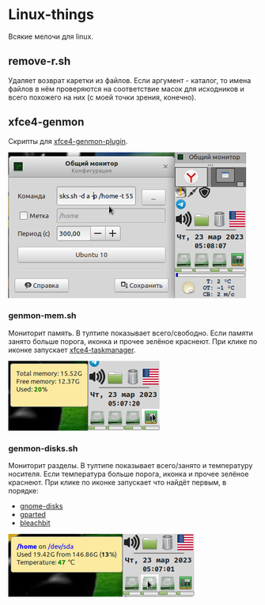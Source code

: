 # Linux-things

Всякие мелочи для linux.

## remove-r.sh

Удаляет возврат каретки из файлов. Если аргумент - каталог, то имена файлов в нём проверяются на соответствие масок для исходников и всего похожего на них (с моей точки зрения, конечно).

## xfce4-genmon

Скрипты для [xfce4-genmon-plugin](https://docs.xfce.org/panel-plugins/xfce4-genmon-plugin/start).

![](demo/genmon.png) 

### genmon-mem.sh

Мониторит память. В тултипе показывает всего/свободно. Если памяти занято больше порога, иконка и прочее зелёное краснеют. При клике по иконке запускает [xfce4-taskmanager](https://docs.xfce.org/apps/xfce4-taskmanager/start).

![](demo/genmon-mem.png) 

### genmon-disks.sh

Мониторит разделы. В тултипе показывает всего/занято и температуру носителя. Если температура больше порога, иконка и прочее зелёное краснеют. При клике по иконке запускает что найдёт первым, в порядке:

* [gnome-disks](https://wiki.gnome.org/Apps/Disks)
* [gparted](https://gparted.org/)
* [bleachbit](https://www.bleachbit.org/)

![](demo/genmon-disks.png) 